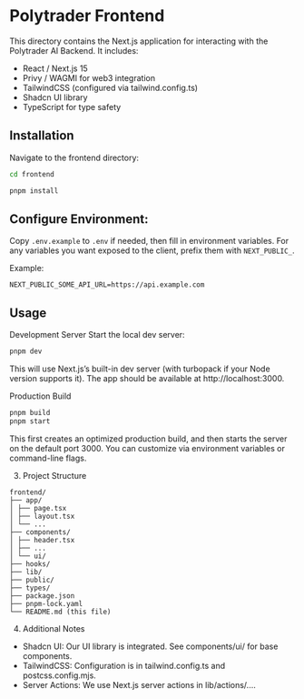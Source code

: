 # Polytrader Frontend

This directory contains the Next.js application for interacting with the Polytrader AI Backend. It includes:

- React / Next.js 15
- Privy / WAGMI for web3 integration
- TailwindCSS (configured via tailwind.config.ts)
- Shadcn UI library
- TypeScript for type safety

## Installation

Navigate to the frontend directory:

```bash
cd frontend
```

```bash
pnpm install
```

## Configure Environment:

Copy `.env.example` to `.env` if needed, then fill in environment variables. For any variables you want exposed to the client, prefix them with `NEXT_PUBLIC_`.

Example:

```
NEXT_PUBLIC_SOME_API_URL=https://api.example.com
```

## Usage

Development Server
Start the local dev server:

```bash
pnpm dev
```

This will use Next.js’s built-in dev server (with turbopack if your Node version supports it). The app should be available at http://localhost:3000.

Production Build

```bash
pnpm build
pnpm start
```

This first creates an optimized production build, and then starts the server on the default port 3000. You can customize via environment variables or command-line flags.

3. Project Structure

```
frontend/
├── app/
│ ├── page.tsx
│ ├── layout.tsx
│ └── ...
├── components/
│ ├── header.tsx
│ ├── ...
│ └── ui/
├── hooks/
├── lib/
├── public/
├── types/
├── package.json
├── pnpm-lock.yaml
└── README.md (this file)
```

4. Additional Notes

- Shadcn UI: Our UI library is integrated. See components/ui/ for base components.
- TailwindCSS: Configuration is in tailwind.config.ts and postcss.config.mjs.
- Server Actions: We use Next.js server actions in lib/actions/....
